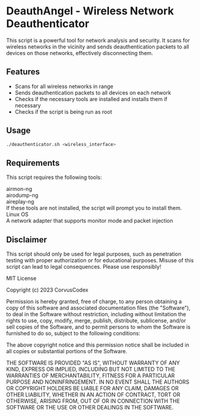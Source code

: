   <img src="">
</p>

# DeauthAngel - Wireless Network Deauthenticator

This script is a powerful tool for network analysis and security. It scans for wireless networks in the vicinity and sends deauthentication packets to all devices on those networks, effectively disconnecting them.

## Features

- Scans for all wireless networks in range
- Sends deauthentication packets to all devices on each network
- Checks if the necessary tools are installed and installs them if necessary
- Checks if the script is being run as root

## Usage

```bash
./deauthenticator.sh <wireless_interface>
```
## Requirements
This script requires the following tools:

airmon-ng <br>
airodump-ng <br>
aireplay-ng <br>
If these tools are not installed, the script will prompt you to install them.  <br>
Linux OS <br>
A network adapter that supports monitor mode and packet injection

## Disclaimer
This script should only be used for legal purposes, such as penetration testing with proper authorization or for educational purposes. Misuse of this script can lead to legal consequences. Please use responsibly!

MIT License

Copyright (c) 2023 CorvusCodex

Permission is hereby granted, free of charge, to any person obtaining a copy
of this software and associated documentation files (the "Software"), to deal
in the Software without restriction, including without limitation the rights
to use, copy, modify, merge, publish, distribute, sublicense, and/or sell
copies of the Software, and to permit persons to whom the Software is
furnished to do so, subject to the following conditions:

The above copyright notice and this permission notice shall be included in all
copies or substantial portions of the Software.

THE SOFTWARE IS PROVIDED "AS IS", WITHOUT WARRANTY OF ANY KIND, EXPRESS OR
IMPLIED, INCLUDING BUT NOT LIMITED TO THE WARRANTIES OF MERCHANTABILITY,
FITNESS FOR A PARTICULAR PURPOSE AND NONINFRINGEMENT. IN NO EVENT SHALL THE
AUTHORS OR COPYRIGHT HOLDERS BE LIABLE FOR ANY CLAIM, DAMAGES OR OTHER
LIABILITY, WHETHER IN AN ACTION OF CONTRACT, TORT OR OTHERWISE, ARISING FROM,
OUT OF OR IN CONNECTION WITH THE SOFTWARE OR THE USE OR OTHER DEALINGS IN THE
SOFTWARE.
